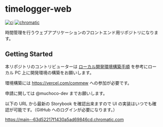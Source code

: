 # timelogger-web

[![ci](https://github.com/commew/timelogger-web/actions/workflows/ci.yml/badge.svg)](https://github.com/commew/timelogger-web/actions/workflows/ci.yml)
[![chromatic](https://github.com/commew/timelogger-web/actions/workflows/chromatic.yml/badge.svg)](https://github.com/commew/timelogger-web/actions/workflows/chromatic.yml)

時間管理を行うウェブアプリケーションのフロントエンド用リポジトリになります。

## Getting Started

本リポジトリのコントリビューターは [ローカル開発環境構築手順](https://github.com/commew/timelogger-web/blob/main/docs/setup.md) を参考にローカル PC 上に開発環境の構築をお願いします。

環境構築には https://vercel.com/commew への参加が必要です。

申請に関しては @muchoco-dev までお願いします。

以下の URL から最新の Storybook を確認出来ますので UI の実装はいつでも確認が可能です。（GitHub へのログインが必要になります。）

https://main--63d52217f1430a5ad69846cd.chromatic.com
